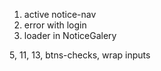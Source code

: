 1. active notice-nav
2. error with login
3. loader in NoticeGalery


5, 11, 13, btns-checks, wrap inputs